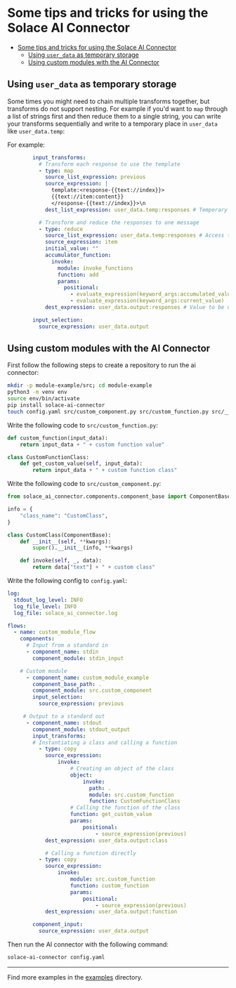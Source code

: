 # Some tips and tricks for using the Solace AI Connector

- [Some tips and tricks for using the Solace AI Connector](#some-tips-and-tricks-for-using-the-solace-ai-connector)
  - [Using `user_data` as temporary storage](#using-user_data-as-temporary-storage)
  - [Using custom modules with the AI Connector](#using-custom-modules-with-the-ai-connector)


## Using `user_data` as temporary storage

Some times you might need to chain multiple transforms together, but transforms do not support nesting. For example if you'd want to `map` through a list of strings first and then reduce them to a single string, you can write your transforms sequentially and write to a temporary place in `user_data` like `user_data.temp`:

For example:
    
```yaml
        input_transforms:
          # Transform each response to use the template
          - type: map
            source_list_expression: previous
            source_expression: |
              template:<response-{{text://index}}>
              {{text://item:content}}
              </response-{{text://index}}>\n
            dest_list_expression: user_data.temp:responses # Temporary storage

          # Transform and reduce the responses to one message
          - type: reduce
            source_list_expression: user_data.temp:responses # Access the temporary storage
            source_expression: item
            initial_value: ""
            accumulator_function:
              invoke:
                module: invoke_functions
                function: add
                params:
                  positional:
                    - evaluate_expression(keyword_args:accumulated_value)
                    - evaluate_expression(keyword_args:current_value)
            dest_expression: user_data.output:responses # Value to be used in the component

        input_selection:
          source_expression: user_data.output
```

## Using custom modules with the AI Connector

First follow the following steps to create a repository to run the ai connector:

```bash
mkdir -p module-example/src; cd module-example
python3 -m venv env
source env/bin/activate
pip install solace-ai-connector
touch config.yaml src/custom_component.py src/custom_function.py src/__init__.py
```

Write the following code to `src/custom_function.py`:

```python
def custom_function(input_data):
    return input_data + " + custom function value"

class CustomFunctionClass:    
    def get_custom_value(self, input_data):
        return input_data + " + custom function class"
```

Write the following code to `src/custom_component.py`:

```python
from solace_ai_connector.components.component_base import ComponentBase

info = {
    "class_name": "CustomClass",
}

class CustomClass(ComponentBase):
    def __init__(self, **kwargs):
        super().__init__(info, **kwargs)

    def invoke(self, _, data):
        return data["text"] + " + custom class"

```

Write the following config to `config.yaml`:

```yaml
log:
  stdout_log_level: INFO
  log_file_level: INFO
  log_file: solace_ai_connector.log

flows:
  - name: custom_module_flow
    components:
      # Input from a standard in
      - component_name: stdin
        component_module: stdin_input

    # Custom module
      - component_name: custom_module_example
        component_base_path: .
        component_module: src.custom_component
        input_selection:
          source_expression: previous

     # Output to a standard out
      - component_name: stdout
        component_module: stdout_output
        input_transforms:
        # Instantiating a class and calling a function
          - type: copy
            source_expression:
                invoke:
                    # Creating an object of the class
                    object:
                        invoke:
                          path: .
                          module: src.custom_function
                          function: CustomFunctionClass
                    # Calling the function of the class
                    function: get_custom_value
                    params:
                        positional:
                            - source_expression(previous)
            dest_expression: user_data.output:class

            # Calling a function directly
          - type: copy
            source_expression:
                invoke:
                    module: src.custom_function
                    function: custom_function
                    params:
                        positional:
                            - source_expression(previous)
            dest_expression: user_data.output:function

        component_input:
          source_expression: user_data.output
```

Then run the AI connector with the following command:

```bash
solace-ai-connector config.yaml
```

---

Find more examples in the [examples](../examples/) directory.
